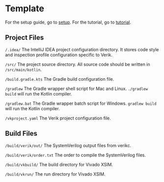 # Template

For the setup guide, go to [setup](https://verik.io/setup/index.html). For the tutorial, go to
[tutorial](https://verik.io/tutorial/index.html).

## Project Files

`/.idea/`
The IntelliJ IDEA project configuration directory. It stores code style and inspection profile
configuration specific to Verik.

`/src/`
The project source directory. All source code should be written in `/src/main/kotlin`.

`/build.gradle.kts`
The Gradle build configuration file.

`/gradlew`
The Gradle wrapper shell script for Mac and Linux. `./gradlew build` will run the Kotlin compiler.

`/gradlew.bat`
The Gradle wrapper batch script for Windows. `gradlew build` will run the Kotlin compiler.

`/vkproject.yaml`
The Verik project configuration file.

## Build Files

`/build/verik/out/`
The SystemVerilog output files from verikc.

`/build/verik/order.txt`
The order to compile the SystemVerilog files.

`/build/vkbuild/`
The build directory for Vivado XSIM.

`/build/vkrun/`
The run directory for Vivado XSIM.
